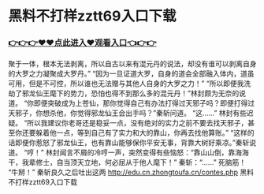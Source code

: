 # 黑料不打样zztt69入口下载
### <a href="https://github.com/nsjhd/rous/issues/1">👉👉👉♥♥点此进入♥观看入口👈👉👉</a>
 聚于一体，根本无法剥离，所以自古以来有混元丹的说法，却没有谁可以剥离自身的大罗之力凝聚成大罗丹。”
    “因为一旦证道大罗，自身的道会全部融入体内，道虽可用，但是不可控，所以谁也无法赠与其他人自身的大罗之力！”
    “所以即便我洗劫了邪龙仙王麾下的势力，恐怕也得不到那么多的混元丹！”林封颇为无奈的说道。
    “你即便突破成为上苍仙，那你觉得自己有办法打得过天邪子吗？即便打得过天邪子，你想杀他，你觉得邪龙仙王会出手吗？”秦斩问道。
    “这……”
    林封有些迟疑。
    “所以我建议你老哥还是稳妥一点，没有绝对的实力之前不要去找天邪子，甚至你还要躲着他一点，等到自己有了实力和大的靠山，你再去找他算账。”
    “这样的话即便你惹怒了邪龙仙王，也有靠山能够保你平安无事，背靠大树好乘凉。”秦斩说道。
    “哼！”
    林封闻言不屑的冷哼一声，突然变得有些恼怒：“靠山山倒，靠海海干，我辈修士，自当顶天立地，何必屈从于他人麾下！”
    秦斩：“……”
    死脑筋！
    “牛掰！”
    秦斩良久之后吐出这两
http://edu.cn.zhongtoufa.cn/contes.php
黑料不打样zztt69入口下载
